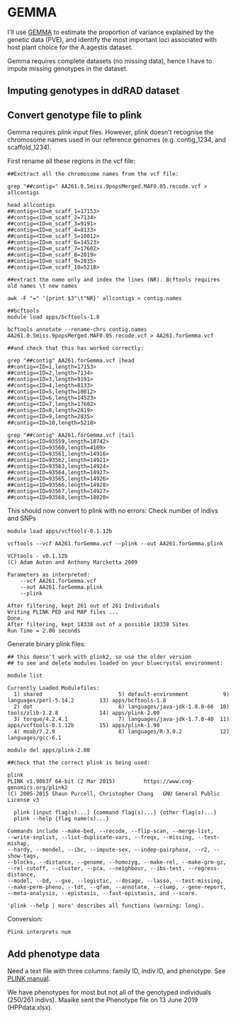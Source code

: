 # GEMMA

I'll use [GEMMA](https://github.com/genetics-statistics/GEMMA/blob/master/doc/manual.pdf) to estimate the proportion of variance explained by the genetic data (PVE), and identify the most 
important loci associated with host plant choice for the A.agestis dataset. 


Gemma requires complete datasets (no missing data), hence I have to impute missing genotypes in the dataset. 


## Imputing genotypes in ddRAD dataset



## Convert genotype file to plink 

Gemma requires plink input files. However, plink doesn't recognise the chromosome names used in our reference genomes (e.g. contig_1234, and scaffold_1234). 

First rename all these regions in the vcf file: 
```
##Exctract all the chromosome names from the vcf file: 

grep "##contig=" AA261.0.5miss.9popsMerged.MAF0.05.recode.vcf > allcontigs

head allcontigs
##contig=<ID=m_scaff_1=17153>
##contig=<ID=m_scaff_2=7134>
##contig=<ID=m_scaff_3=9191>
##contig=<ID=m_scaff_4=8133>
##contig=<ID=m_scaff_5=10012>
##contig=<ID=m_scaff_6=14523>
##contig=<ID=m_scaff_7=17602>
##contig=<ID=m_scaff_8=2819>
##contig=<ID=m_scaff_9=2835>
##contig=<ID=m_scaff_10=5218>

##extract the name only and index the lines (NR). Bcftools requires old names \t new names

awk -F "=" '{print $3"\t"NR}' allcontigs > contig.names

##bcftools 
module load apps/bcftools-1.8

bcftools annotate --rename-chrs contig.names AA261.0.5miss.9popsMerged.MAF0.05.recode.vcf > AA261.forGemma.vcf

##and check that this has worked correctly: 

grep "##contig" AA261.forGemma.vcf |head
##contig=<ID=1,length=17153>
##contig=<ID=2,length=7134>
##contig=<ID=3,length=9191>
##contig=<ID=4,length=8133>
##contig=<ID=5,length=10012>
##contig=<ID=6,length=14523>
##contig=<ID=7,length=17602>
##contig=<ID=8,length=2819>
##contig=<ID=9,length=2835>
##contig=<ID=10,length=5218>

grep "##contig" AA261.forGemma.vcf |tail
##contig=<ID=93559,length=18742>
##contig=<ID=93560,length=4109>
##contig=<ID=93561,length=14916>
##contig=<ID=93562,length=14921>
##contig=<ID=93563,length=14924>
##contig=<ID=93564,length=14927>
##contig=<ID=93565,length=14926>
##contig=<ID=93566,length=14928>
##contig=<ID=93567,length=14927>
##contig=<ID=93568,length=18020>
```

This should now convert to plink with no errors: 
Check number of indivs and SNPs
```
module load apps/vcftools-0.1.12b

vcftools --vcf AA261.forGemma.vcf --plink --out AA261.forGemma.plink

VCFtools - v0.1.12b
(C) Adam Auton and Anthony Marcketta 2009

Parameters as interpreted:
	--vcf AA261.forGemma.vcf
	--out AA261.forGemma.plink
	--plink

After filtering, kept 261 out of 261 Individuals
Writing PLINK PED and MAP files ... 
Done.
After filtering, kept 18338 out of a possible 18338 Sites
Run Time = 2.00 seconds

```

Generate binary plink files: 
```
## this doesn't work with plink2, so use the older version
## to see and delete modules loaded on your bluecrystal environment: 

module list

Currently Loaded Modulefiles:
  1) shared                        5) default-environment           9) languages/perl-5.14.2        13) apps/bcftools-1.8
  2) dot                           6) languages/java-jdk-1.8.0-66  10) tools/zlib-1.2.8             14) apps/plink-2.00
  3) torque/4.2.4.1                7) languages/java-jdk-1.7.0-40  11) apps/vcftools-0.1.12b        15) apps/plink-1.90
  4) moab/7.2.9                    8) languages/R-3.0.2            12) languages/gcc-6.1

module del apps/plink-2.00

##check that the correct plink is being used: 

plink 
PLINK v1.90b3f 64-bit (2 Mar 2015)         https://www.cog-genomics.org/plink2
(C) 2005-2015 Shaun Purcell, Christopher Chang   GNU General Public License v3

  plink [input flag(s)...] {command flag(s)...} {other flag(s)...}
  plink --help {flag name(s)...}

Commands include --make-bed, --recode, --flip-scan, --merge-list,
--write-snplist, --list-duplicate-vars, --freqx, --missing, --test-mishap,
--hardy, --mendel, --ibc, --impute-sex, --indep-pairphase, --r2, --show-tags,
--blocks, --distance, --genome, --homozyg, --make-rel, --make-grm-gz,
--rel-cutoff, --cluster, --pca, --neighbour, --ibs-test, --regress-distance,
--model, --bd, --gxe, --logistic, --dosage, --lasso, --test-missing,
--make-perm-pheno, --tdt, --qfam, --annotate, --clump, --gene-report,
--meta-analysis, --epistasis, --fast-epistasis, and --score.

'plink --help | more' describes all functions (warning: long).

```

Conversion: 
```
Plink interprets num

```




## Add phenotype data 

Need a text file with three columns: family ID, indiv ID, and phenotype. See [PLINK manual](http://zzz.bwh.harvard.edu/plink/data.shtml). 

We have phenotypes for most but not all of the genotyped individuals (250/261 indivs). Maaike sent the Phenotype file on 13 June 2019 (HPPdata.xlsx). 


